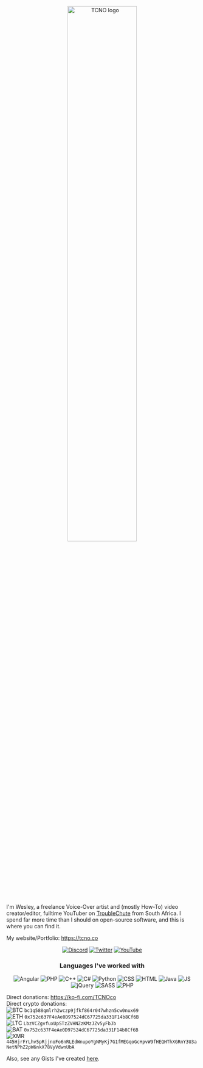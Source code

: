 <p align="center">
  <a href="https://tcno.co"><img src="[https://i.imgur.com/ppB9LNC.png](https://i.imgur.com/fd1beCe.png)" alt="TCNO logo" width="60%"></a>
</p>
  
I'm Wesley, a freelance Voice-Over artist and (mostly How-To) video creator/editor, fulltime YouTuber on [TroubleChute](https://www.youtube.com/TroubleChute) from South Africa.
I spend far more time than I should on open-source software, and this is where you can find it.

My website/Portfolio: https://tcno.co
<p align="center">
 <a href="https://s.tcno.co/AccSwitcherDiscord"><img src="https://img.shields.io/badge/Discord-100000?style=for-the-badge&logo=discord&logoColor=white" alt="Discord"></a>
  <a href="https://twitter.com/TCNOco"><img src="https://img.shields.io/badge/Twitter-1DA1F2?style=for-the-badge&logo=twitter&logoColor=white" alt="Twitter"></a>
  <a href="https://youtube.com/TroubleChute"><img src="https://img.shields.io/badge/YouTube-FF0000?style=for-the-badge&logo=youtube&logoColor=white" alt="YouTube"></a>
</p>

<h3 align="center">Languages I've worked with</h3>
<p align="center">
  <img src="https://img.shields.io/badge/Angular-DD0031?style=for-the-badge&logo=angular&logoColor=white" alt="Angular">
  <img src="https://img.shields.io/badge/AutoHotkey-4FBB4F?style=for-the-badge&logo=autohotkey&logoColor=white" alt="PHP">
  <img src="https://img.shields.io/badge/C%2B%2B-00599C?style=for-the-badge&logo=c%2B%2B&logoColor=white" alt="C++">
  <img src="https://img.shields.io/badge/C%23-239120?style=for-the-badge&logo=c-sharp&logoColor=white" alt="C#">
  <img src="https://img.shields.io/badge/Python-3776AB?style=for-the-badge&logo=python&logoColor=white" alt="Python">
  <img src="https://img.shields.io/badge/CSS-239120?&style=for-the-badge&logo=css3&logoColor=white" alt="CSS">
  <img src="https://img.shields.io/badge/HTML5-E34F26?style=for-the-badge&logo=html5&logoColor=white" alt="HTML">
  <img src="https://img.shields.io/badge/Java-ED8B00?style=for-the-badge&logo=java&logoColor=white" alt="Java">
  <img src="https://img.shields.io/badge/JavaScript-323330?style=for-the-badge&logo=javascript&logoColor=F7DF1E" alt="JS">
  <img src="https://img.shields.io/badge/jQuery-0769AD?style=for-the-badge&logo=jquery&logoColor=white" alt="jQuery">
  <img src="https://img.shields.io/badge/Sass-CC6699?style=for-the-badge&logo=sass&logoColor=white" alt="SASS">
  <img src="https://img.shields.io/badge/PHP-777BB4?style=for-the-badge&logo=php&logoColor=white" alt="PHP">
</p>

Direct donations: https://ko-fi.com/TCNOco<br>
Direct crypto donations:<br>
<img src="https://img.shields.io/badge/BTC-9C6205?logoWidth=17&style=for-the-badge&logo=bitcoin" alt="BTC"> `bc1q588qmlrh2wczp9jfkf864r047whzn5cw0nux69`<br>
<img src="https://img.shields.io/badge/ETH-454A75?logoWidth=16&style=for-the-badge&logo=ethereum&logoColor=75A6C6" alt="ETH"> `0x752c637F4eAe0D97524dC67725da331F14b8Cf6B`<br>
<img src="https://img.shields.io/badge/LTC-00577F?logoWidth=18&style=for-the-badge&logo=litecoin&logoColor=d3d3d3" alt="LTC"> `LbzVCZgvfuxUpSTzZVHNZzKMzJZv5yFbJb`<br>
<img src="https://img.shields.io/badge/BAT-6F1B1B?logoWidth=16&style=for-the-badge&logo=data%3Aimage%2Fpng%3Bbase64%2CiVBORw0KGgoAAAANSUhEUgAAAA4AAAAMCAMAAABlXnzoAAAA%2BVBMVEUAAAD%2FRySeH2P%2FRySeH2P%2FRySeH2P%2FRySeH2P%2FRySeH2OeH2OeH2P%2FRyT%2FRyT%2FRyT%2FRyTjOzaeH2OeH2PDLkueH2OeH2P%2FRyT%2FRyT%2FRyT%2FRySeH2OeH2OFJXeeH2PDPE%2ByJ1b%2FRyTxQS3%2FRyT%2FRySaIGbxRS6eH2OeH2P%2FRySeH2P%2FRyR%2BJ32vJlj%2FRyRmLZFmLpFnLZFoLpBrLI1tLIt0L4d9MYCSJG6dH2OeH2OfIWSnOGOpeLCsP3mvJlixMmO5n8y6YJC8d5rLiKzcrsbeRD%2Fx3ujzQiz0RzH%2BkHz%2FRyT%2FSCX%2FTCn%2FYEL%2Fg2v%2Fxrv%2F7uv%2F9fP%2F%2F%2F8GGX82AAAAL3RSTlMAAQINDxETFBYaGyw6PEJGSk9VX2R%2FjpChoquvusHHytLU3eru8fP1%2B%2Fv8%2Ff7%2B%2Fn12d10AAAB9SURBVAgdBcHLUsIwAADAzUNAEtpUZzx55er%2Ff5YHZVpsUncTsNT1gAhel3oBEbT7rYKEMLe3PNYnInK5hrC0EyLK%2FBlyKDckzh%2F39NL7ed12SXj%2Fiimd%2Bt%2BxP2S1hhiZOo%2FfnMrl2Qf2MbUtl6l994EQt%2BuUl%2FYDHCPN6z9bfiJVsw1CUwAAAABJRU5ErkJggg%3D%3D" alt="BAT"> `0x752c637F4eAe0D97524dC67725da331F14b8Cf6B`<br>
<img src="https://img.shields.io/badge/XMR-A13900?style=for-the-badge&logo=monero" alt="XMR"> `445HjrFrLhv5pRjjnoFo6nRLEdWnupoYgNMyKj7G1fMEGqoGcHpvW9fHEQHThXGRnY3U3aNetNPhZ2pW6nkX78VyVdwnUbA`

Also, see any Gists I've created [here](https://gist.github.com/TCNOco).

